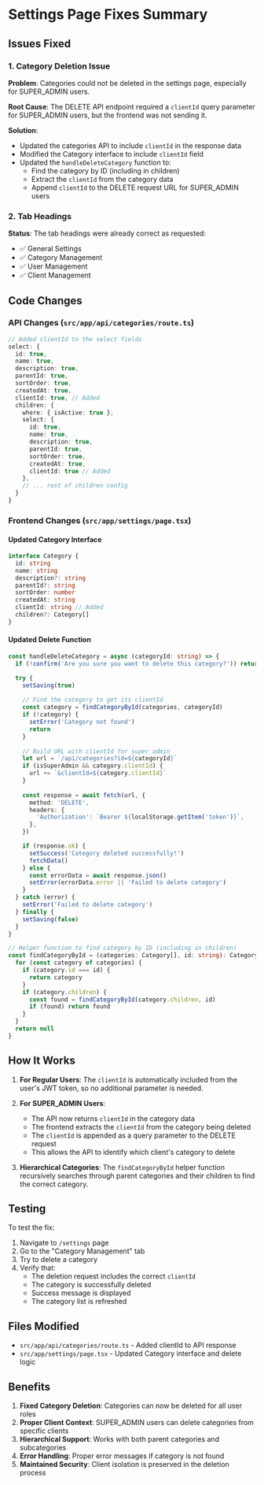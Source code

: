 # Settings Page Fixes Summary

## Issues Fixed

### 1. Category Deletion Issue
**Problem**: Categories could not be deleted in the settings page, especially for SUPER_ADMIN users.

**Root Cause**: The DELETE API endpoint required a `clientId` query parameter for SUPER_ADMIN users, but the frontend was not sending it.

**Solution**:
- Updated the categories API to include `clientId` in the response data
- Modified the Category interface to include `clientId` field
- Updated the `handleDeleteCategory` function to:
  - Find the category by ID (including in children)
  - Extract the `clientId` from the category data
  - Append `clientId` to the DELETE request URL for SUPER_ADMIN users

### 2. Tab Headings
**Status**: The tab headings were already correct as requested:
- ✅ General Settings
- ✅ Category Management  
- ✅ User Management
- ✅ Client Management

## Code Changes

### API Changes (`src/app/api/categories/route.ts`)
```typescript
// Added clientId to the select fields
select: {
  id: true,
  name: true,
  description: true,
  parentId: true,
  sortOrder: true,
  createdAt: true,
  clientId: true, // Added
  children: {
    where: { isActive: true },
    select: {
      id: true,
      name: true,
      description: true,
      parentId: true,
      sortOrder: true,
      createdAt: true,
      clientId: true // Added
    },
    // ... rest of children config
  }
}
```

### Frontend Changes (`src/app/settings/page.tsx`)

#### Updated Category Interface
```typescript
interface Category {
  id: string
  name: string
  description?: string
  parentId?: string
  sortOrder: number
  createdAt: string
  clientId: string // Added
  children?: Category[]
}
```

#### Updated Delete Function
```typescript
const handleDeleteCategory = async (categoryId: string) => {
  if (!confirm('Are you sure you want to delete this category?')) return

  try {
    setSaving(true)
    
    // Find the category to get its clientId
    const category = findCategoryById(categories, categoryId)
    if (!category) {
      setError('Category not found')
      return
    }
    
    // Build URL with clientId for super admin
    let url = `/api/categories?id=${categoryId}`
    if (isSuperAdmin && category.clientId) {
      url += `&clientId=${category.clientId}`
    }
    
    const response = await fetch(url, {
      method: 'DELETE',
      headers: {
        'Authorization': `Bearer ${localStorage.getItem('token')}`,
      },
    })

    if (response.ok) {
      setSuccess('Category deleted successfully!')
      fetchData()
    } else {
      const errorData = await response.json()
      setError(errorData.error || 'Failed to delete category')
    }
  } catch (error) {
    setError('Failed to delete category')
  } finally {
    setSaving(false)
  }
}

// Helper function to find category by ID (including in children)
const findCategoryById = (categories: Category[], id: string): Category | null => {
  for (const category of categories) {
    if (category.id === id) {
      return category
    }
    if (category.children) {
      const found = findCategoryById(category.children, id)
      if (found) return found
    }
  }
  return null
}
```

## How It Works

1. **For Regular Users**: The `clientId` is automatically included from the user's JWT token, so no additional parameter is needed.

2. **For SUPER_ADMIN Users**: 
   - The API now returns `clientId` in the category data
   - The frontend extracts the `clientId` from the category being deleted
   - The `clientId` is appended as a query parameter to the DELETE request
   - This allows the API to identify which client's category to delete

3. **Hierarchical Categories**: The `findCategoryById` helper function recursively searches through parent categories and their children to find the correct category.

## Testing

To test the fix:
1. Navigate to `/settings` page
2. Go to the "Category Management" tab
3. Try to delete a category
4. Verify that:
   - The deletion request includes the correct `clientId`
   - The category is successfully deleted
   - Success message is displayed
   - The category list is refreshed

## Files Modified

- `src/app/api/categories/route.ts` - Added clientId to API response
- `src/app/settings/page.tsx` - Updated Category interface and delete logic

## Benefits

1. **Fixed Category Deletion**: Categories can now be deleted for all user roles
2. **Proper Client Context**: SUPER_ADMIN users can delete categories from specific clients
3. **Hierarchical Support**: Works with both parent categories and subcategories
4. **Error Handling**: Proper error messages if category is not found
5. **Maintained Security**: Client isolation is preserved in the deletion process
